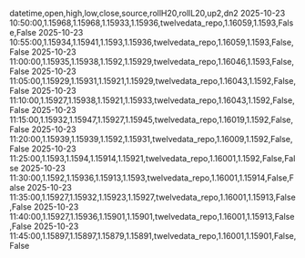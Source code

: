 datetime,open,high,low,close,source,rollH20,rollL20,up2,dn2
2025-10-23 10:50:00,1.15968,1.15968,1.15933,1.15936,twelvedata_repo,1.16059,1.1593,False,False
2025-10-23 10:55:00,1.15934,1.15941,1.1593,1.15936,twelvedata_repo,1.16059,1.1593,False,False
2025-10-23 11:00:00,1.15935,1.15938,1.1592,1.15929,twelvedata_repo,1.16046,1.1593,False,False
2025-10-23 11:05:00,1.15929,1.15931,1.15921,1.15929,twelvedata_repo,1.16043,1.1592,False,False
2025-10-23 11:10:00,1.15927,1.15938,1.15921,1.15933,twelvedata_repo,1.16043,1.1592,False,False
2025-10-23 11:15:00,1.15932,1.15947,1.15927,1.15945,twelvedata_repo,1.16019,1.1592,False,False
2025-10-23 11:20:00,1.15939,1.15939,1.1592,1.15931,twelvedata_repo,1.16009,1.1592,False,False
2025-10-23 11:25:00,1.1593,1.1594,1.15914,1.15921,twelvedata_repo,1.16001,1.1592,False,False
2025-10-23 11:30:00,1.1592,1.15936,1.15913,1.1593,twelvedata_repo,1.16001,1.15914,False,False
2025-10-23 11:35:00,1.15927,1.15932,1.15923,1.15927,twelvedata_repo,1.16001,1.15913,False,False
2025-10-23 11:40:00,1.15927,1.15936,1.15901,1.15901,twelvedata_repo,1.16001,1.15913,False,False
2025-10-23 11:45:00,1.15897,1.15897,1.15879,1.15891,twelvedata_repo,1.16001,1.15901,False,False

